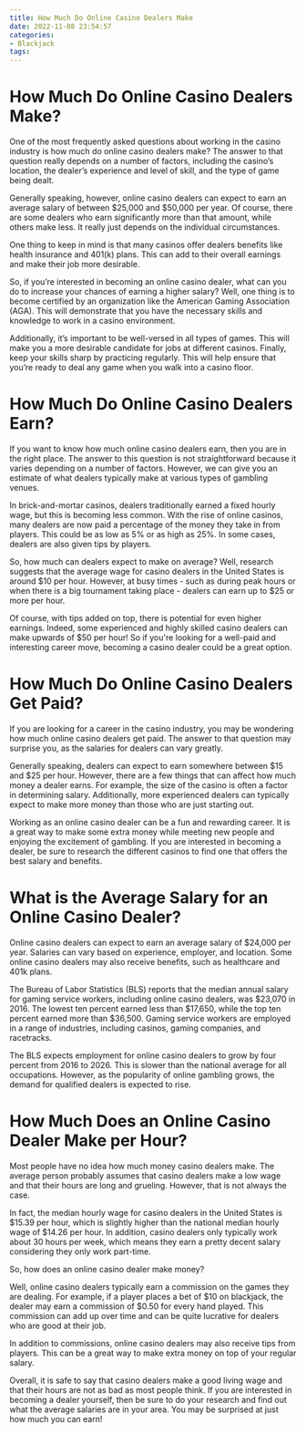 ```yaml
---
title: How Much Do Online Casino Dealers Make
date: 2022-11-08 23:54:57
categories:
- Blackjack
tags:
---
```



#  How Much Do Online Casino Dealers Make?

One of the most frequently asked questions about working in the casino industry is how much do online casino dealers make? The answer to that question really depends on a number of factors, including the casino’s location, the dealer’s experience and level of skill, and the type of game being dealt.

Generally speaking, however, online casino dealers can expect to earn an average salary of between $25,000 and $50,000 per year. Of course, there are some dealers who earn significantly more than that amount, while others make less. It really just depends on the individual circumstances.

One thing to keep in mind is that many casinos offer dealers benefits like health insurance and 401(k) plans. This can add to their overall earnings and make their job more desirable.

So, if you’re interested in becoming an online casino dealer, what can you do to increase your chances of earning a higher salary? Well, one thing is to become certified by an organization like the American Gaming Association (AGA). This will demonstrate that you have the necessary skills and knowledge to work in a casino environment.

Additionally, it’s important to be well-versed in all types of games. This will make you a more desirable candidate for jobs at different casinos. Finally, keep your skills sharp by practicing regularly. This will help ensure that you’re ready to deal any game when you walk into a casino floor.

#  How Much Do Online Casino Dealers Earn?

If you want to know how much online casino dealers earn, then you are in the right place. The answer to this question is not straightforward because it varies depending on a number of factors. However, we can give you an estimate of what dealers typically make at various types of gambling venues.

In brick-and-mortar casinos, dealers traditionally earned a fixed hourly wage, but this is becoming less common. With the rise of online casinos, many dealers are now paid a percentage of the money they take in from players. This could be as low as 5% or as high as 25%. In some cases, dealers are also given tips by players.

So, how much can dealers expect to make on average? Well, research suggests that the average wage for casino dealers in the United States is around $10 per hour. However, at busy times - such as during peak hours or when there is a big tournament taking place - dealers can earn up to $25 or more per hour.

Of course, with tips added on top, there is potential for even higher earnings. Indeed, some experienced and highly skilled casino dealers can make upwards of $50 per hour! So if you're looking for a well-paid and interesting career move, becoming a casino dealer could be a great option.

#  How Much Do Online Casino Dealers Get Paid?

If you are looking for a career in the casino industry, you may be wondering how much online casino dealers get paid. The answer to that question may surprise you, as the salaries for dealers can vary greatly.

Generally speaking, dealers can expect to earn somewhere between $15 and $25 per hour. However, there are a few things that can affect how much money a dealer earns. For example, the size of the casino is often a factor in determining salary. Additionally, more experienced dealers can typically expect to make more money than those who are just starting out.

Working as an online casino dealer can be a fun and rewarding career. It is a great way to make some extra money while meeting new people and enjoying the excitement of gambling. If you are interested in becoming a dealer, be sure to research the different casinos to find one that offers the best salary and benefits.

#  What is the Average Salary for an Online Casino Dealer?

Online casino dealers can expect to earn an average salary of $24,000 per year. Salaries can vary based on experience, employer, and location. Some online casino dealers may also receive benefits, such as healthcare and 401k plans.

The Bureau of Labor Statistics (BLS) reports that the median annual salary for gaming service workers, including online casino dealers, was $23,070 in 2016. The lowest ten percent earned less than $17,650, while the top ten percent earned more than $36,500. Gaming service workers are employed in a range of industries, including casinos, gaming companies, and racetracks.

The BLS expects employment for online casino dealers to grow by four percent from 2016 to 2026. This is slower than the national average for all occupations. However, as the popularity of online gambling grows, the demand for qualified dealers is expected to rise.

#  How Much Does an Online Casino Dealer Make per Hour?

Most people have no idea how much money casino dealers make. The average person probably assumes that casino dealers make a low wage and that their hours are long and grueling. However, that is not always the case.

In fact, the median hourly wage for casino dealers in the United States is $15.39 per hour, which is slightly higher than the national median hourly wage of $14.26 per hour. In addition, casino dealers only typically work about 30 hours per week, which means they earn a pretty decent salary considering they only work part-time.

So, how does an online casino dealer make money?

Well, online casino dealers typically earn a commission on the games they are dealing. For example, if a player places a bet of $10 on blackjack, the dealer may earn a commission of $0.50 for every hand played. This commission can add up over time and can be quite lucrative for dealers who are good at their job.

In addition to commissions, online casino dealers may also receive tips from players. This can be a great way to make extra money on top of your regular salary.

Overall, it is safe to say that casino dealers make a good living wage and that their hours are not as bad as most people think. If you are interested in becoming a dealer yourself, then be sure to do your research and find out what the average salaries are in your area. You may be surprised at just how much you can earn!